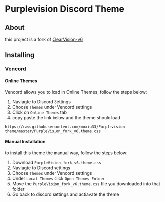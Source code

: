 # Purplevision Discord Theme

## About

this project is a fork of [ClearVision-v6](https://github.com/ClearVision/ClearVision-v6)

## Installing

### Vencord

#### Online Themes

Vencord allows you to load in Online Themes, follow the steps below:

1. Naviagte to Discord Settings
2. Choose `Themes` under Vencord settings
3. Click on `Online Themes` tab
4. copy paste the link below and the theme should load

```
https://raw.githubusercontent.com/moxiu33/Purplevision-theme/master/PurpleVision_fork_v6.theme.css
```

#### Manual Installation

to install this theme the manual way, follow the steps below:

1. Download `PurpleVision_fork_v6.theme.css`
2. Naviagte to Discord settings
3. Choose `Themes` under Vencord settings
4. Under `Local Themes` click `Open Themes Folder`
5. Move the `PurpleVision_fork_v6.theme.css` file you downloaded into that folder
6. Go back to discord settings and actiavate the theme